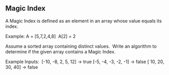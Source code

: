 ## Magic Index
A Magic Index is defined as an element in an array whose value equals its index.

Example: A = [5,7,2,4,8]  A[2] = 2

Assume a sorted array containing distinct values.  Write an algorithm to determine if the given array contains a Magic Index.

Example Inputs: 
[-10, -8, 2, 5, 12] -> true
[-5, -4, -3, -2, -1] -> false
[ 10, 20, 30, 40] -> false